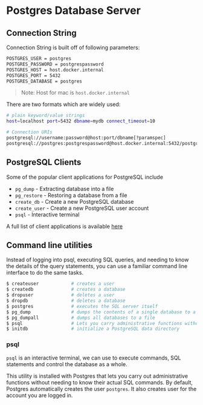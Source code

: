 # Postgres Database Server

## Connection String

Connection String is built off of following parameters:

```sh
POSTGRES_USER = postgres
POSTGRES_PASSWORD = postgrespassword
POSTGRES_HOST = host.docker.internal
POSTGRES_PORT = 5432
POSTGRES_DATABASE = postgres
```

> Note: Host for mac is `host.docker.internal`

There are two formats which are widely used:

```sh
# plain keyword/value strings
host=localhost port=5432 dbname=mydb connect_timeout=10

# Connection URIs
postgresql://username:password@host:port/dbname[?paramspec]
postgresql://postgres:postgrespassword@host.docker.internal:5432/postgres
```

## PostgreSQL Clients

Some of the popular client applications for PostgreSQL include

* `pg_dump` - Extracting database into a file
* `pg_restore` - Restoring a database from a file
* `create_db` - Create a new PostgreSQL database
* `create_user` - Create a new PostgreSQL user account
* `psql` - Interactive terminal

A full list of client applications is available [here](https://www.postgresql.org/docs/current/reference-client.html)

## Command line utilities

Instead of logging into psql, executing SQL queries, and needing to know the details of the query statements, you can use a familiar command line interface to do the same tasks.

```sh
$ createuser            # creates a user
$ createdb              # creates a database
$ dropuser              # deletes a user
$ dropdb                # deletes a database
$ postgres              # executes the SQL server itself
$ pg_dump               # dumps the contents of a single database to a file
$ pg_dumpall            # dumps all databases to a file
$ psql                  # Lets you carry administrative functions without needing to know their actual SQL commands
$ initdb                # initialize a PostgreSQL data directory
```

### psql

`psql` is an interactive terminal, we can use to execute commands, SQL statements and control the database as a whole.

This utility is installed with Postgres that lets you carry out administrative functions without needing to know their actual SQL commands. By default, Postgres automatically creates the user `postgres`. It also creates user for the account you are logged in.
